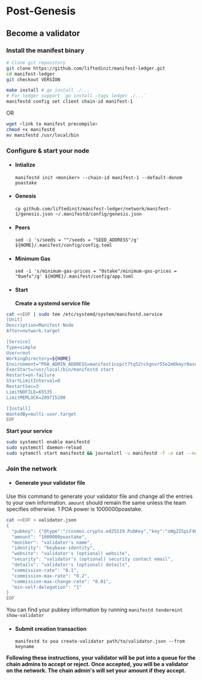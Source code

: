 # Post-Genesis

## Become a validator

### Install the manifest binary

```bash
# Clone git repository
git clone https://github.com/liftedinit/manifest-ledger.git
cd manifest-ledger
git checkout VERSION

make install # go install ./...
# For ledger support `go install -tags ledger ./...`
manifestd config set client chain-id manifest-1
```

OR

```bash
wget <link to manifest precompile>
chmod +x manifestd
mv manifestd /usr/local/bin
```

### Configure & start your node

- #### Intialize
  `manifestd init <moniker> --chain-id manifest-1 --default-denom poastake`
- #### Genesis
  `cp github.com/liftedinit/manifest-ledger/network/manifest-1/genesis.json ~/.manifestd/config/genesis.json`
- #### Peers
  `sed -i 's/seeds = ""/seeds = "SEED_ADDRESS"/g' ${HOME}/.manifest/config/config.toml`
- #### Minimum Gas
  `sed -i 's/minimum-gas-prices = "0stake"/minimum-gas-prices = "0umfx"/g' ${HOME}/.manifest/config/app.toml`
- #### Start
  **Create a systemd service file**

```bash
cat <<EOF | sudo tee /etc/systemd/system/manifestd.service
[Unit]
Description=Manifest Node
After=network.target

[Service]
Type=simple
User=root
WorkingDirectory=${HOME}
Environment="POA_ADMIN_ADDRESS=manifest1nzpct7tq52rckgnvr55e2m0kmyr0asdrgayq9p"
ExecStart=/usr/local/bin/manifestd start
Restart=on-failure
StartLimitInterval=0
RestartSec=3
LimitNOFILE=65535
LimitMEMLOCK=209715200

[Install]
WantedBy=multi-user.target
EOF
```

**Start your service**

```bash
sudo systemctl enable manifestd
sudo systemctl daemon-reload
sudo sytemctl start manifestd && journalctl -u manifestd -f -o cat --no-hostname
```

### Join the network

- #### Generate your validator file

Use this command to generate your validator file and change all the entries to your own information. `amount` should remain the same unless the team specifies otherwise. 1 POA power is 1000000poastake.

```bash
cat <<EOF > validator.json
{
  "pubkey": {"@type":"/cosmos.crypto.ed25519.PubKey","key":"oWg2ISpLF405Jcm2vXV+2v4fnjodh6aafuIdeoW+rUw="},
  "amount": "1000000poastake",
  "moniker": "validator's name",
  "identity": "keybase-identity",
  "website": "validator's (optional) website",
  "security": "validator's (optional) security contact email",
  "details": "validator's (optional) details",
  "commission-rate": "0.1",
  "commission-max-rate": "0.2",
  "commission-max-change-rate": "0.01",
  "min-self-delegation": "1"
}
EOF

```

You can find your pubkey information by running `manifestd tendermint show-validator`

- #### Submit creation transaction
  `manifestd tx poa create-validator path/to/validator.json --from keyname`

**Following these instructions, your validator will be put into a queue for the chain admins to accept or reject. Once accepted, you will be a validator on the network.
The chain admin's will set your amount if they accept.**
